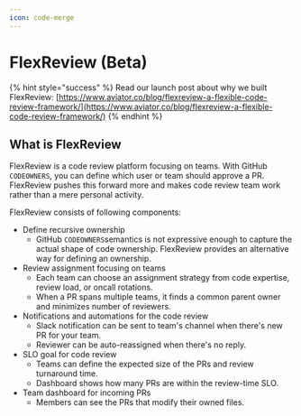 ```yaml
---
icon: code-merge
---
```


# FlexReview (Beta)

{% hint style="success" %}
Read our launch post about why we built FlexReview: [https://www.aviator.co/blog/flexreview-a-flexible-code-review-framework/](https://www.aviator.co/blog/flexreview-a-flexible-code-review-framework/)
{% endhint %}

## What is FlexReview

FlexReview is a code review platform focusing on teams. With GitHub `CODEOWNERS`, you can define which user or team should approve a PR. FlexReview pushes this forward more and makes code review team work rather than a mere personal activity.

FlexReview consists of following components:

* Define recursive ownership
  * GitHub `CODEOWNERS`semantics is not expressive enough to capture the actual shape of code ownership. FlexReview provides an alternative way for defining an ownership.
* Review assignment focusing on teams
  * Each team can choose an assignment strategy from code expertise, review load, or oncall rotations.
  * When a PR spans multiple teams, it finds a common parent owner and minimizes number of reviewers.
* Notifications and automations for the code review
  * Slack notification can be sent to team's channel when there's new PR for your team.
  * Reviewer can be auto-reassigned when there's no reply.
* SLO goal for code review
  * Teams can define the expected size of the PRs and review turnaround time.
  * Dashboard shows how many PRs are within the review-time SLO.
* Team dashboard for incoming PRs
  * Members can see the PRs that modify their owned files.

